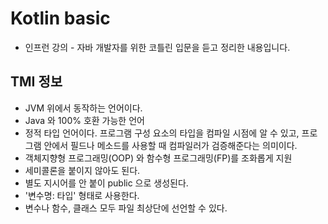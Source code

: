 # Kotlin basic
- 인프런 강의 - 자바 개발자를 위한 코틀린 입문을 듣고 정리한 내용입니다.

## TMI 정보
- JVM 위에서 동작하는 언어이다.
- Java 와 100% 호환 가능한 언어
- 정적 타입 언어이다. 프로그램 구성 요소의 타입을 컴파일 시점에 알 수 있고, 프로그램 안에서 필드나 메소드를 사용할 때 컴파일러가 검증해준다는 의미이다.
- 객체지향형 프로그래밍(OOP) 와 함수형 프로그래밍(FP)를 조화롭게 지원
- 세미콜론을 붙이지 않아도 된다.
- 별도 지시어를 안 붙이 public 으로 생성된다.
- '변수명: 타입' 형태로 사용한다.
- 변수나 함수, 클래스 모두 파일 최상단에 선언할 수 있다.